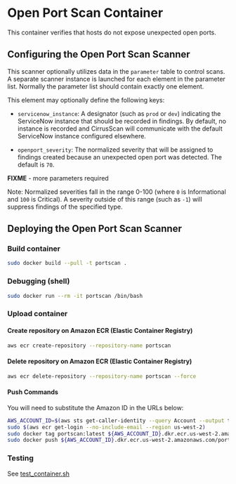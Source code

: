 # Open Port Scan Container

This container verifies that hosts do not expose unexpected open ports.

## Configuring the Open Port Scan Scanner

This scanner optionally utilizes data in the `parameter` table to control
scans. A separate scanner instance is launched for each element in the
parameter list. Normally the parameter list should contain
exactly one element.

This element may optionally define the following keys:

* `servicenow_instance`: A designator (such as `prod` or `dev`) indicating
  the ServiceNow instance that should be recorded in findings. By default,
  no instance is recorded and CirrusScan will communicate with the default
  ServiceNow instance configured elsewhere.

* `openport_severity`: The normalized severity that will be assigned to findings
  created because an unexpected open port was detected. The default is `70`.

**FIXME** - more parameters required

Note: Normalized severities fall in the range 0-100 (where `0` is Informational
and `100` is Critical). A severity outside of this range (such as `-1`) will
suppress findings of the specified type.

## Deploying the Open Port Scan Scanner

### Build container

```bash
sudo docker build --pull -t portscan .

```

### Debugging (shell)

```bash
sudo docker run --rm -it portscan /bin/bash

```

### Upload container

#### Create repository on Amazon ECR (Elastic Container Registry)

```bash
aws ecr create-repository --repository-name portscan

```

#### Delete repository on Amazon ECR (Elastic Container Registry)

```bash
aws ecr delete-repository --repository-name portscan --force

```

#### Push Commands

You will need to substitute the Amazon ID in the URLs below:

```bash
AWS_ACCOUNT_ID=$(aws sts get-caller-identity --query Account --output text)
sudo $(aws ecr get-login --no-include-email --region us-west-2)
sudo docker tag portscan:latest ${AWS_ACCOUNT_ID}.dkr.ecr.us-west-2.amazonaws.com/portscan:latest
sudo docker push ${AWS_ACCOUNT_ID}.dkr.ecr.us-west-2.amazonaws.com/portscan:latest

```

### Testing

See [test_container.sh](test_container.sh)
